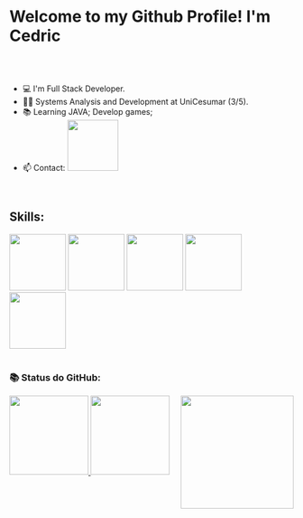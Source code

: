 <h1>Welcome to my Github Profile! I'm Cedric</h1> 
<br>
<br>

- 💻 I'm Full Stack Developer.
- 👨‍💻 Systems Analysis and Development at UniCesumar (3/5).
- 📚 Learning JAVA; Develop games;
- 📫 Contact: <a href="https://www.linkedin.com/in/cedric-maciel-2a5aa01b5/" target="_blank"><img src="https://img.shields.io/badge/-LinkedIn-%230077B5?style=for-the-badge&logo=linkedin&logoColor=white" target="_blank" width="90"></a>
<br>

<h2 align="left">Skills:</h2>
<p align="left"> <img src="https://images.ctfassets.net/skvkiv2kg4h0/aeSMfrcEd0SP1mEk0WYVE/9156b2596cd65d90da0ea2e32641252e/intro-html-css.jpg?w=534&h=300&fl=progressive&q=50&fm=jpg" width="100"> <img src="https://upload.wikimedia.org/wikipedia/commons/thumb/9/99/Unofficial_JavaScript_logo_2.svg/2000px-Unofficial_JavaScript_logo_2.svg.png" width="100">  <img src="https://usemobile.com.br/wp-content/uploads/2022/08/react-native-logo.png" width="100"> <img src="https://encrypted-tbn0.gstatic.com/images?q=tbn:ANd9GcTXKq78eFRgUvhos_SKDxlmKFuAIEOU2oVPBA&s" width="100"> <img src="https://banner2.cleanpng.com/20181109/oll/kisspng-java-development-kit-logo-programming-language-por-java-logo-svg-5be5b5a7384425.8069537615417809032305.jpg" width="100"</p>

<br>
<br>
 <h3> 📚 Status do GitHub: <br></h3>

  <div>
  <a href="https://github.com/cedricmaciel">
    <img height="140em" src="https://github-readme-stats.vercel.app/api?username=cedricmaciel&show_icons=true&theme=tokyonight&include_all_commits=true&count_private=true" />
    <img height="140em" src="https://github-readme-stats.vercel.app/api/top-langs/?username=cedricmaciel&layout=compact&langs_count=16&theme=tokyonight" />
  </a>
   <img src ="https://roadiecrew.com/wp-content/uploads/Iron-Maiden-5-e1626703336936.jpg" width="200" align="right">
</div>


